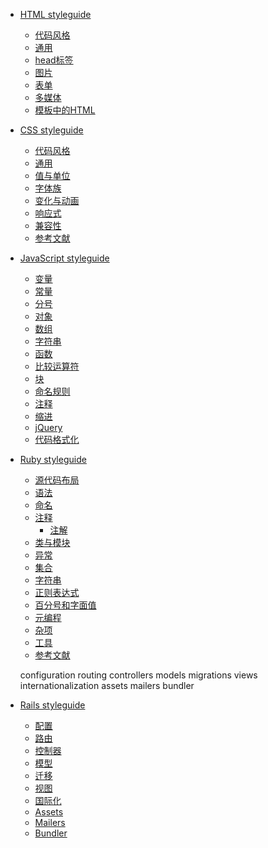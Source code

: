 * [HTML styleguide](source/html/README.md)
  * [代码风格](source/html/style.md)
  * [通用](source/html/generation.md)
  * [head标签](source/html/head-tag.md)
  * [图片](source/html/image.md)
  * [表单](source/html/form.md)
  * [多媒体](source/html/media.md)
  * [模板中的HTML](source/html/template.md)

* [CSS styleguide](source/css/README.md)
  * [代码风格](source/css/style.md)
  * [通用](source/css/generation.md)
  * [值与单位](source/css/values.md)
  * [字体族](source/css/font.md)
  * [变化与动画](source/css/transition-and-animation.md)
  * [响应式](source/css/responsive.md)
  * [兼容性](source/css/compatibility.md)
  * [参考文献](source/css/references.md)

* [JavaScript styleguide](source/js/README.md)
  * [变量](source/js/variable.md)
  * [常量](source/js/constant.md)
  * [分号](source/js/semicolon.md)
  * [对象](source/js/obj.md)
  * [数组](source/js/array.md)
  * [字符串](source/js/string.md)
  * [函数](source/js/function.md)
  * [比较运算符](source/js/comparison-operator.md)
  * [块](source/js/block.md)
  * [命名规则](source/js/naming.md)
  * [注释](source/js/comment.md)
  * [缩进](source/js/indent.md)
  * [jQuery](source/js/jquery.md)
  * [代码格式化](source/js/format.md)

* [Ruby styleguide](source/ruby/README.md)
  * [源代码布局](source/ruby/source-code-layout.md)
  * [语法](source/ruby/syntax.md)
  * [命名](source/ruby/naming.md)
  * [注释](source/ruby/comments.md)
      * [注解](source/ruby/comment-annotations.md)
  * [类与模块](source/ruby/classes.md)
  * [异常](source/ruby/exceptions.md)
  * [集合](source/ruby/collections.md)
  * [字符串](source/ruby/strings.md)
  * [正则表达式](source/ruby/regular-expressions.md)
  * [百分号和字面值](source/ruby/percent-literals.md)
  * [元编程](source/ruby/metaprogramming.md)
  * [杂项](source/ruby/misc.md)
  * [工具](source/ruby/tools.md)
  * [参考文献](source/ruby/references.md)

  configuration
  routing
  controllers
  models
  migrations
  views
  internationalization
  assets
  mailers
  bundler

* [Rails styleguide](source/rails/README.md)
  * [配置](source/rails/configuration.md)
  * [路由](source/rails/routing.md)
  * [控制器](source/rails/controllers.md)
  * [模型](source/rails/models.md)
  * [迁移](source/rails/migrations.md)
  * [视图](source/rails/views.md)
  * [国际化](source/rails/internationalization.md)
  * [Assets](source/rails/assets.md)
  * [Mailers](source/rails/mailers.md)
  * [Bundler](source/rails/bundler.md)
